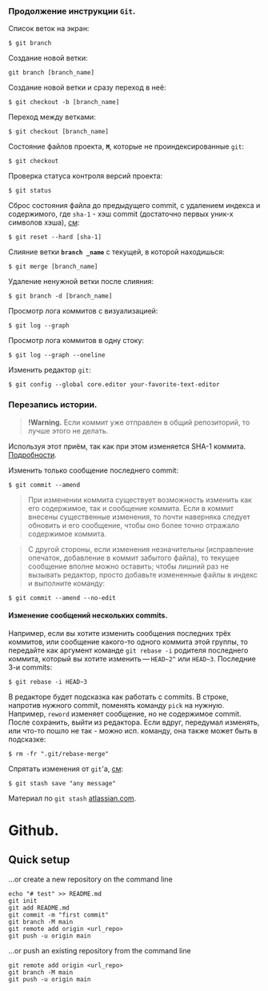### Продолжение инструкции `Git`.

Список веток на экран:

    $ git branch

Создание новой ветки:

    git branch [branch_name]

Создание новой ветки и сразу переход в неё:

    $ git checkout -b [branch_name]

Переход между ветками:

    $ git checkout [branch_name]

Состояние файлов проекта, **`M`**, которые не проиндексированные `git`:

    $ git checkout

Проверка статуса контроля версий проекта:

    $ git status 

Сброс состояния файла до предыдущего commit, с удалением индекса и содержимого, где `sha-1` - хэш commit (достаточно первых уник-х символов хэша), [см](https://ru.stackoverflow.com/questions/431520/%D0%9A%D0%B0%D0%BA-%D0%B2%D0%B5%D1%80%D0%BD%D1%83%D1%82%D1%8C%D1%81%D1%8F-%D0%BE%D1%82%D0%BA%D0%B0%D1%82%D0%B8%D1%82%D1%8C%D1%81%D1%8F-%D0%BA-%D0%B1%D0%BE%D0%BB%D0%B5%D0%B5-%D1%80%D0%B0%D0%BD%D0%BD%D0%B5%D0%BC%D1%83-%D0%BA%D0%BE%D0%BC%D0%BC%D0%B8%D1%82%D1%83):

    $ git reset --hard [sha-1]

Слияние ветки **`branch _name`** с текущей, в которой находишься:

    $ git merge [branch_name]

Удаление ненужной ветки после слияния:

    $ git branch -d [branch_name]

Просмотр лога коммитов с визуализацией:

    $ git log --graph

Просмотр лога коммитов в одну стоку:

    $ git log --graph --oneline

Изменить редактор `git`:

    $ git config --global core.editor your-favorite-text-editor

### Перезапись истории.
>**!Warning.** Если коммит уже отправлен в общий репозиторий, то лучше этого не делать.

Используя этот приём, так как при этом 
изменяется SHA-1 коммита.
[Подробности](https://git-scm.com/book/ru/v2/%D0%98%D0%BD%D1%81%D1%82%D1%80%D1%83%D0%BC%D0%B5%D0%BD%D1%82%D1%8B-Git-%D0%9F%D0%B5%D1%80%D0%B5%D0%B7%D0%B0%D0%BF%D0%B8%D1%81%D1%8C-%D0%B8%D1%81%D1%82%D0%BE%D1%80%D0%B8%D0%B8).

Изменить только сообщение последнего commit:

    $ git commit --amend

>При изменении коммита существует возможность изменить как его содержимое, так и сообщение коммита. Если в коммит внесены существенные изменения, то почти наверняка следует обновить и его сообщение, чтобы оно более точно отражало содержимое коммита.

>С другой стороны, если изменения незначительны (исправление опечаток, добавление в коммит забытого файла), то текущее сообщение вполне можно оставить; чтобы лишний раз не вызывать редактор, просто добавьте измененные файлы в индекс и выполните команду:

    $ git commit --amend --no-edit

#### Изменение сообщений нескольких commits.
Например, если вы хотите изменить сообщения последних трёх коммитов, или сообщение какого-то одного коммита этой группы, то передайте как аргумент команде `git rebase -i` родителя последнего коммита, который вы хотите изменить — `HEAD~2^` или `HEAD~3`.
Последние 3-и commits:

    $ git rebase -i HEAD~3

В редакторе будет подсказка как работать с commits. В строке, напротив нужного commit, поменять команду `pick` на нужную. Например, `reword` изменяет сообщение, но не содержимое commit.<br>
После сохранить, выйти из редактора. Если вдруг, передумал изменять, или что-то пошло не так - можно исп. команду, она также может быть в подсказке:

    $ rm -fr ".git/rebase-merge"

Спрятать изменения от `git`'a, [см](https://pingvinus.ru/git/1718):

    $ git stash save "any message"

Материал по `git stash` [atlassian.com](https://www.atlassian.com/ru/git/tutorials/saving-changes/git-stash).

# Github.

## Quick setup

…or create a new repository on the command line

    echo "# test" >> README.md
    git init
    git add README.md
    git commit -m "first commit"
    git branch -M main
    git remote add origin <url_repo>
    git push -u origin main

…or push an existing repository from the command line

    git remote add origin <url_repo>
    git branch -M main
    git push -u origin main
